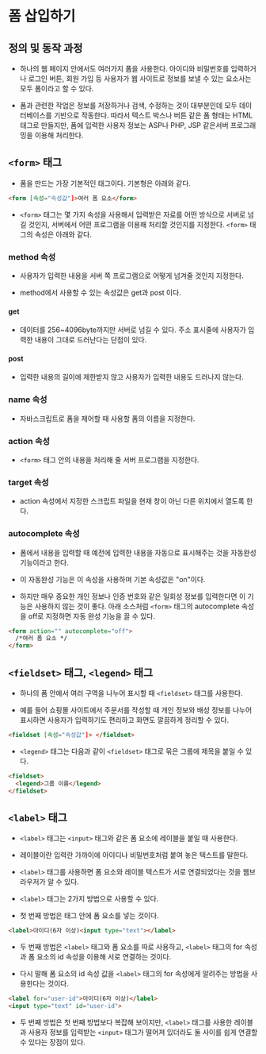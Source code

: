 # 폼 삽입하기

## 정의 및 동작 과정

* 하나의 웹 페이지 안에서도 여러가지 폼을 사용한다. 아이디와 비밀번호를 입력하거나 로그인 버튼, 회원 가입 등 사용자가 웹 사이트로 정보를 보낼 수 있는 요소사는 모두 폼이라고 할 수 있다.

* 폼과 관련한 작업은 정보를 저장하거나 검색, 수정하는 것이 대부분인데 모두 데이터베이스를 기반으로 작동한다. 따라서 텍스트 박스나 버튼 같은 폼 형태는 HTML 태그로 만들지만, 폼에 입력한 사용자 정보는 ASP나 PHP, JSP 같은서버 프로그래밍을 이용해 처리한다.

## ```<form>``` 태그

* 폼을 만드는 가장 기본적인 태그이다. 기본형은 아래와 같다.

```html
<form [속성="속성값"]>여러 폼 요소</form>
```

* ```<form>``` 태그는 몇 가지 속성을 사용해서 입력받은 자료를 어떤 방식으로 서버로 넘길 것인지, 서버에서 어떤 프로그램을 이용해 처리할 것인지를 지정한다. ```<form>``` 태그의 속성은 아래와 같다.

### method 속성

* 사용자가 입력한 내용을 서버 쪽 프로그램으로 어떻게 넘겨줄 것인지 지정한다.

* method에서 사용할 수 있는 속성값은 get과 post 이다.

#### get

* 데이터를 256~4096byte까지만 서버로 넘길 수 있다. 주소 표시줄에 사용자가 입력한 내용이 그대로 드러난다는 단점이 있다.

#### post

* 입력한 내용의 길이에 제한받지 않고 사용자가 입력한 내용도 드러나지 않는다.

### name 속성

* 자바스크립트로 폼을 제어할 때 사용할 폼의 이름을 지정한다.

### action 속성

* ```<form>``` 태그 안의 내용을 처리해 줄 서버 프로그램을 지정한다.

### target 속성

* action 속성에서 지정한 스크립트 파일을 현재 창이 아닌 다른 위치에서 열도록 한다.

### autocomplete 속성

* 폼에서 내용을 입력할 때 예전에 입력한 내용을 자동으로 표시해주는 것을 자동완성 기능이라고 한다.

* 이 자동완성 기능은 이 속성을 사용하며 기본 속성값은 "on"이다. 

* 하지만 매우 중요한 개인 정보나 인증 번호와 같은 일회성 정보를 입력한다면 이 기능은 사용하지 않는 것이 좋다. 아래 소스처럼 ```<form>``` 태그의 autocomplete 속성을 off로 지정하면 자동 완성 기능을 끌 수 있다.

```html
<form action="" autocomplete="off">
  /*여러 폼 요소 */
</form>
```

## ```<fieldset>``` 태그, ```<legend>``` 태그

* 하나의 폼 안에서 여러 구역을 나누어 표시할 때 ```<fieldset>``` 태그를 사용한다.

* 예를 들어 쇼핑몰 사이트에서 주문서를 작성할 때 개인 정보와 배성 정보를 나누어 표시하면 사용자가 입력하기도 편리하고 화면도 깔끔하게 정리할 수 있다.

```html
<fieldset [속성="속성값"]> </fieldset>
```

* ```<legend>``` 태그는 다음과 같이 ```<fieldset>``` 태그로 묶은 그룹에 제목을 붙일 수 있다.

```html
<fieldset>
  <legend>그룹 이름</legend>
</fieldset>
```

## ```<label>``` 태그

* ```<label>``` 태그는 ```<input>``` 태그와 같은 폼 요소에 레이블을 붙일 때 사용한다.

* 레이블이란 입력란 가까이에 아이디나 비밀번호처럼 붙여 놓은 텍스트를 말한다.

* ```<label>``` 태그를 사용하면 폼 요소와 레이블 텍스트가 서로 연결되었다는 것을 웹브라우저가 알 수 있다.

* ```<label>``` 태그는 2가지 방법으로 사용할 수 있다. 

* 첫 번째 방법은 태그 안에 폼 요소를 넣는 것이다.

```html
<label>아이디(6자 이상)<input type="text"></label>
```

* 두 번째 방법은 ```<label>``` 태그와 폼 요소를 따로 사용하고, ```<label>``` 태그의 for 속성과 폼 요소의 id 속성을 이용해 서로 연결하는 것이다.

* 다시 말해 폼 요소의 id 속성 값을 ```<label>``` 태그의 for 속성에게 알려주는 방법을 사용한다는 것이다.

```html
<label for="user-id">아이디(6자 이상)</label>
<input type="text" id="user-id">
```

* 두 번째 방법은 첫 번째 방법보다 복잡해 보이지만, ```<label>``` 태그를 사용한 레이블과 사용자 정보를 입력받는 ```<input>``` 태그가 떨어져 있더라도 둘 사이를 쉽게 연결할 수 있다는 장점이 있다.
